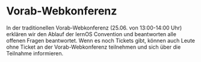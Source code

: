 # Vorab-Webkonferenz

In der traditionellen Vorab-Webkonferenz (25.06. von 13:00-14:00 Uhr) erklären wir den Ablauf der lernOS Convention und beantworten alle offenen Fragen beantwortet. Wenn es noch Tickets gibt, können auch Leute ohne Ticket an der Vorab-Webkonferenz teilnehmen und sich über die Teilnahme informieren.